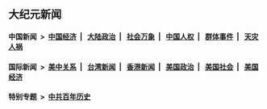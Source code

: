 ## 大纪元新闻

#### 中国新闻 &nbsp;>&nbsp; [中国经济](indexes/ncid283/README.md?08050845) &nbsp;| &nbsp; [大陆政治](indexes/ncid277/README.md?08050845) &nbsp;| &nbsp; [社会万象](indexes/ncid282/README.md?08050845) &nbsp;| &nbsp; [中国人权](indexes/ncid278/README.md?08050845) &nbsp;| &nbsp; [群体事件](indexes/ncid279/README.md?08050845) &nbsp;| &nbsp; [天灾人祸](indexes/ncid280/README.md?08050845)

#### 国际新闻 &nbsp;>&nbsp; [美中关系](indexes/nf1412576/README.md?08050845) &nbsp;| &nbsp; [台湾新闻](indexes/ncid1349361/README.md?08050845) &nbsp;| &nbsp; [香港新闻](indexes/ncid1349362/README.md?08050845) &nbsp;| &nbsp; [美国政治](indexes/ncid1078159/README.md?08050845) &nbsp;| &nbsp; [美国社会](indexes/ncid1078160/README.md?08050845) &nbsp;| &nbsp; [美国经济](indexes/ncid1078158/README.md?08050845)

#### 特别专题 &nbsp;>&nbsp; [中共百年历史](https://github.com/epoch-news/epoch-special/blob/master/README.md?08050845)  
